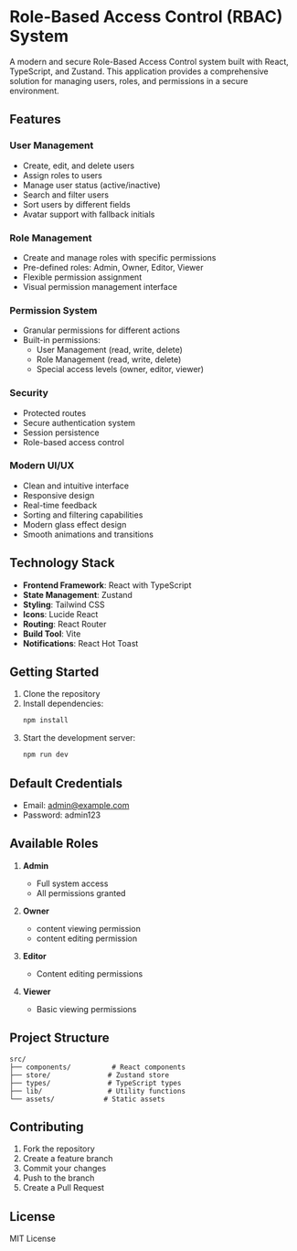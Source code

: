 # Role-Based Access Control (RBAC) System

A modern and secure Role-Based Access Control system built with React, TypeScript, and Zustand. This application provides a comprehensive solution for managing users, roles, and permissions in a secure environment.

## Features

### User Management
- Create, edit, and delete users
- Assign roles to users
- Manage user status (active/inactive)
- Search and filter users
- Sort users by different fields
- Avatar support with fallback initials

### Role Management
- Create and manage roles with specific permissions
- Pre-defined roles: Admin, Owner, Editor, Viewer
- Flexible permission assignment
- Visual permission management interface

### Permission System
- Granular permissions for different actions
- Built-in permissions:
  - User Management (read, write, delete)
  - Role Management (read, write, delete)
  - Special access levels (owner, editor, viewer)

### Security
- Protected routes
- Secure authentication system
- Session persistence
- Role-based access control

### Modern UI/UX
- Clean and intuitive interface
- Responsive design
- Real-time feedback
- Sorting and filtering capabilities
- Modern glass effect design
- Smooth animations and transitions

## Technology Stack

- **Frontend Framework**: React with TypeScript
- **State Management**: Zustand
- **Styling**: Tailwind CSS
- **Icons**: Lucide React
- **Routing**: React Router
- **Build Tool**: Vite
- **Notifications**: React Hot Toast

## Getting Started

1. Clone the repository
2. Install dependencies:
   ```bash
   npm install
   ```
3. Start the development server:
   ```bash
   npm run dev
   ```

## Default Credentials

- Email: admin@example.com
- Password: admin123

## Available Roles

1. **Admin**
   - Full system access
   - All permissions granted

2. **Owner**
   - content viewing permission
   - content editing permission

3. **Editor**
   - Content editing permissions

4. **Viewer**
   - Basic viewing permissions

## Project Structure

```
src/
├── components/          # React components
├── store/              # Zustand store
├── types/              # TypeScript types
├── lib/                # Utility functions
└── assets/            # Static assets
```

## Contributing

1. Fork the repository
2. Create a feature branch
3. Commit your changes
4. Push to the branch
5. Create a Pull Request

## License

MIT License